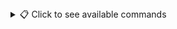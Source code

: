 <!-- commands_button -->
<details>
<summary>📋 Click to see available commands</summary>

### 🤖 Issue Command List

| Command                               | Description                                          |
|---------------------------------------|------------------------------------------------------|
| `/[prefix] summarize`                | Generates a concise summary of the current issue     |
| `/[prefix] find-similar-issues`      | Finds related issues to the given issue              |
| `/[prefix] find-similar-pull-requests` | Finds related pull requests to the given issue       |
| `/[prefix] find-similar-commits`     | Finds related commits to the given issue             |
| `/[prefix] find-similar-code`        | Finds related code to this issue                     |

</details>
<!-- commands_button -->